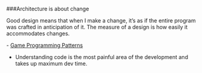 
###Architecture is about change

Good design means that when I make a change, it’s as if the entire program was crafted in anticipation of it.
The measure of a design is how easily it accommodates changes.

\- [Game Programming Patterns](https://gameprogrammingpatterns.com/)

- Understanding code is the most painful area of the development and takes up maximum dev time.


